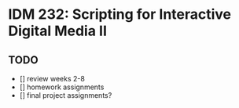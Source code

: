 # IDM 232: Scripting for Interactive Digital Media II

## TODO

- [] review weeks 2-8
- [] homework assignments
- [] final project assignments?
